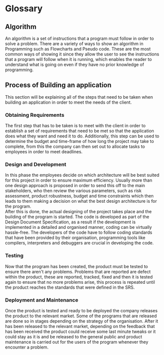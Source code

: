# Glossary

## Algorithm

An algorithm is a set of instructions that a program must follow in order to solve a problem. There are a variety of ways to show an algorithm in Programming such as Flowcharts and Pseudo code. These are the most common ways of showing it since they allow the user to see the instructions that a program will follow when it is running, which enables the reader to understand what is going on even if they have no prior knowledge of programming.
## Process of Building an application
This section will be explaining all of the steps that need to be taken when building an application in order to meet the needs of the client.
### Obtaining Requirements
The first step that has to be taken is to meet with the client in order to establish a set of requirements that need to be met so that the application does what they want and need it to do. Additionally, this step can be used to determine the budget and time-frame of how long the project may take to complete, from this the company can then set out to allocate tasks to employees in order to meet deadlines.
### Design and Development
In this phase the employees decide on which architecture will be best suited for this project in order to ensure maximum efficiency. Usually more than one design approach is proposed in order to send this off to the main stakeholders, who then review the various parameters, such as risk assessment, product robustness, budget and time constraints which then leads to them making a decision on what the best design architecture is for the program.
<br/> After this is done, the actual designing of the project takes place and the building of the program is started. The code is developed as part of the Design Document Specification, as a result if the development is implemented in a detailed and organised manner, coding can be virtually hassle-free. The developers of the code have to follow coding standards that have been provided by their organisation, programming tools like compilers, interpreters and debuggers are crucial in developing the code.
### Testing
Now that the program has been created, the product must be tested to ensure there aren't any problems. Problems that are reported are defect within the product, these are reported, tracked, fixed and then it is tested again to ensure that no more problems arise, this process is repeated until the product reaches the standards that were defined in the SRS.
### Deployment and Maintenance
Once the product is tested and ready to be deployed the company releases the product to the relevant market. Some of the programs that are released are done so in stages depending on the strategy of the organisation. After it has been released to the relevant market, depending on the feedback that has been received the product could receive some last minute tweaks or it could stay as it is and be released to the general public and product maintenance is carried out for the users of the program whenever they encounter a problem.
